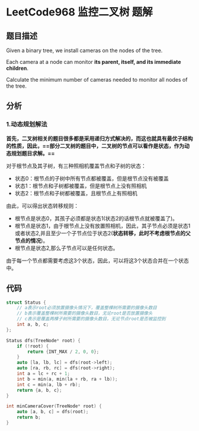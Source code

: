# LeetCode968 监控二叉树 题解

## 题目描述

Given a binary tree, we install cameras on the nodes of the tree. 

Each camera at a node can monitor **its parent, itself, and its immediate children**.

Calculate the minimum number of cameras needed to monitor all nodes of the tree.



## 分析

### 1.动态规划解法

**首先，二叉树相关的题目很多都是采用递归方式解决的，而这也就具有最优子结构的性质，因此，==部分二叉树的题目中，二叉树的节点可以看作是状态，作为动态规划题目求解。==**

对于根节点及其子树，有三种照相机覆盖节点和子树的状态：

+ 状态0：根节点的子树中所有节点都被覆盖，但是根节点没有被覆盖
+ 状态1：根节点和子树都被覆盖，但是根节点上没有照相机
+ 状态2：根节点和子树都被覆盖，且根节点上有照相机

由此，可以得出状态转移规则：

+ 根节点是状态0，其孩子必须都是状态1(状态2的话根节点就被覆盖了)。
+ 根节点是状态1，由于根节点上没有放置照相机，因此，其子节点必须是状态1或者状态2,并且至少一个子节点位于状态2(**状态转移，此时不考虑根节点的父节点的情况**)。
+ 根节点是状态2,那么子节点可以是任何状态。

由于每一个节点都需要考虑这3个状态，因此，可以将这3个状态合并在一个状态中。



## 代码

```c++
struct Status {
    // a表示root必须放置摄像头情况下，覆盖整棵树所需要的摄像头数目
    // b表示覆盖整棵树所需要的摄像头数目，无论root是否放置摄像头
    // c表示是覆盖两棵子树所需要的摄像头数目，无论节点root是否被监控到
    int a, b, c;
};

Status dfs(TreeNode* root) {
    if (!root) {
        return {INT_MAX / 2, 0, 0};
    }
    auto [la, lb, lc] = dfs(root->left);
    auto [ra, rb, rc] = dfs(root->right);
    int a = lc + rc + 1;
    int b = min(a, min(la + rb, ra + lb));
    int c = min(a, lb + rb);
    return {a, b, c};
}

int minCameraCover(TreeNode* root) {
    auto [a, b, c] = dfs(root);
    return b;
}
```

